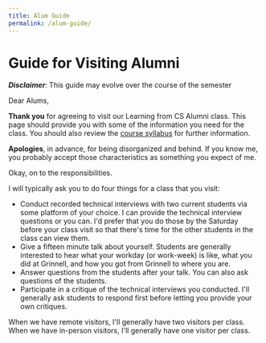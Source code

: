 ```yaml
---
title: Alum Guide
permalink: /alum-guide/
---
```

# Guide for Visiting Alumni

**_Disclaimer_**: This guide may evolve over the course of the semester

Dear Alums,

**Thank you** for agreeing to visit our Learning from CS Alumni class.  This page should provide you with some of the information you need for the class.  You should also review the [course syllabus](syllabus) for further information.

**Apologies**, in advance, for being disorganized and behind.  If you know me, you probably accept those characteristics as something you expect of me.

Okay, on to the responsibilities.

I will typically ask you to do four things for a class that you visit:

* Conduct recorded technical interviews with two current students via some platform of your choice.  I can provide the technical interview questions or you can.  I'd prefer that you do those by the Saturday before your class visit so that there's time for the other students in the class can view them.
* Give a fifteen minute talk about yourself.  Students are generally interested to hear what your workday (or work-week) is like, what you did at Grinnell, and how you got from Grinnell to where you are.
* Answer questions from the students after your talk.  You can also ask questions of the students.
* Participate in a critique of the technical interviews you conducted.  I'll generally ask students to respond first before letting you provide your own critiques.

When we have remote visitors, I'll generally have two visitors per class.  When we have in-person visitors, I'll generally have one visitor per class.
